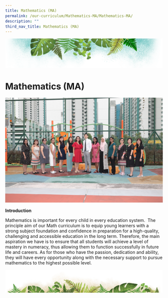 ```yaml
---
title: Mathematics (MA)
permalink: /our-curriculum/Mathematics-MA/Mathematics-MA/
description: ""
third_nav_title: Mathematics (MA)
---
```

![](/images/Banner.png)

# **Mathematics (MA)**

![](/images/Mathematics/mathematics%20committee%202023.jpg)

<b>Introduction</b>

Mathematics is important for every child in every education system.&nbsp; The principle aim of our Math curriculum is to equip young learners with a strong subject foundation and confidence in preparation for a high-quality, challenging and accessible education in the long term. Therefore, the main aspiration we have is to ensure that all students will achieve a level of mastery in numeracy, thus allowing them to function successfully in future life and careers. As for those who have the passion, dedication and ability, they will have every opportunity along with the necessary support to pursue mathematics to the highest possible level.

![](/images/bg-bottom.png)